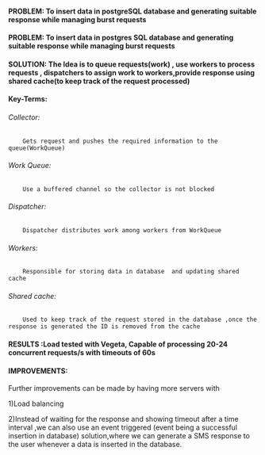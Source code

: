 #### PROBLEM: To insert data in postgreSQL database and generating suitable response while managing burst requests

#### PROBLEM: To insert data in postgres SQL database and generating suitable response while managing burst requests

#### SOLUTION: The Idea is to queue requests(work) , use workers to process requests , dispatchers to assign work to workers,provide response using shared cache(to keep track of the request processed) 

#### Key-Terms:
###### Collector:
        Gets request and pushes the required information to the queue(WorkQueue)
###### Work Queue:
        Use a buffered channel so the collector is not blocked
###### Dispatcher:
        Dispatcher distributes work among workers from WorkQueue
###### Workers:
        Responsible for storing data in database  and updating shared cache
###### Shared cache:
        Used to keep track of the request stored in the database ,once the response is generated the ID is removed from the cache


#### RESULTS :Load tested with Vegeta, Capable of processing 20-24 concurrent requests/s with timeouts of 60s
#### IMPROVEMENTS:
Further improvements can be made by having more servers with 

1)Load balancing

2)Instead of waiting for the response and showing timeout after a time interval ,we can also use an event triggered (event being a successful insertion in database) solution,where we can generate a SMS response to the user whenever a data is inserted in the database.
